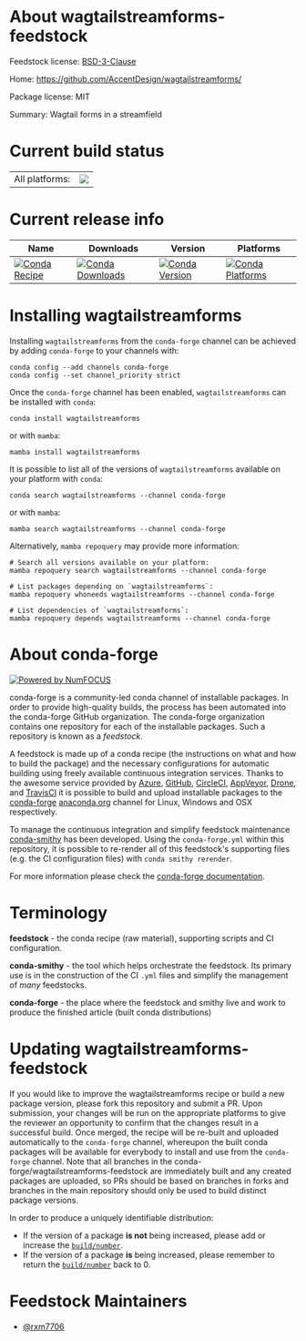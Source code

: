About wagtailstreamforms-feedstock
==================================

Feedstock license: [BSD-3-Clause](https://github.com/conda-forge/wagtailstreamforms-feedstock/blob/main/LICENSE.txt)

Home: https://github.com/AccentDesign/wagtailstreamforms/

Package license: MIT

Summary: Wagtail forms in a streamfield

Current build status
====================


<table><tr><td>All platforms:</td>
    <td>
      <a href="https://dev.azure.com/conda-forge/feedstock-builds/_build/latest?definitionId=21428&branchName=main">
        <img src="https://dev.azure.com/conda-forge/feedstock-builds/_apis/build/status/wagtailstreamforms-feedstock?branchName=main">
      </a>
    </td>
  </tr>
</table>

Current release info
====================

| Name | Downloads | Version | Platforms |
| --- | --- | --- | --- |
| [![Conda Recipe](https://img.shields.io/badge/recipe-wagtailstreamforms-green.svg)](https://anaconda.org/conda-forge/wagtailstreamforms) | [![Conda Downloads](https://img.shields.io/conda/dn/conda-forge/wagtailstreamforms.svg)](https://anaconda.org/conda-forge/wagtailstreamforms) | [![Conda Version](https://img.shields.io/conda/vn/conda-forge/wagtailstreamforms.svg)](https://anaconda.org/conda-forge/wagtailstreamforms) | [![Conda Platforms](https://img.shields.io/conda/pn/conda-forge/wagtailstreamforms.svg)](https://anaconda.org/conda-forge/wagtailstreamforms) |

Installing wagtailstreamforms
=============================

Installing `wagtailstreamforms` from the `conda-forge` channel can be achieved by adding `conda-forge` to your channels with:

```
conda config --add channels conda-forge
conda config --set channel_priority strict
```

Once the `conda-forge` channel has been enabled, `wagtailstreamforms` can be installed with `conda`:

```
conda install wagtailstreamforms
```

or with `mamba`:

```
mamba install wagtailstreamforms
```

It is possible to list all of the versions of `wagtailstreamforms` available on your platform with `conda`:

```
conda search wagtailstreamforms --channel conda-forge
```

or with `mamba`:

```
mamba search wagtailstreamforms --channel conda-forge
```

Alternatively, `mamba repoquery` may provide more information:

```
# Search all versions available on your platform:
mamba repoquery search wagtailstreamforms --channel conda-forge

# List packages depending on `wagtailstreamforms`:
mamba repoquery whoneeds wagtailstreamforms --channel conda-forge

# List dependencies of `wagtailstreamforms`:
mamba repoquery depends wagtailstreamforms --channel conda-forge
```


About conda-forge
=================

[![Powered by
NumFOCUS](https://img.shields.io/badge/powered%20by-NumFOCUS-orange.svg?style=flat&colorA=E1523D&colorB=007D8A)](https://numfocus.org)

conda-forge is a community-led conda channel of installable packages.
In order to provide high-quality builds, the process has been automated into the
conda-forge GitHub organization. The conda-forge organization contains one repository
for each of the installable packages. Such a repository is known as a *feedstock*.

A feedstock is made up of a conda recipe (the instructions on what and how to build
the package) and the necessary configurations for automatic building using freely
available continuous integration services. Thanks to the awesome service provided by
[Azure](https://azure.microsoft.com/en-us/services/devops/), [GitHub](https://github.com/),
[CircleCI](https://circleci.com/), [AppVeyor](https://www.appveyor.com/),
[Drone](https://cloud.drone.io/welcome), and [TravisCI](https://travis-ci.com/)
it is possible to build and upload installable packages to the
[conda-forge](https://anaconda.org/conda-forge) [anaconda.org](https://anaconda.org/)
channel for Linux, Windows and OSX respectively.

To manage the continuous integration and simplify feedstock maintenance
[conda-smithy](https://github.com/conda-forge/conda-smithy) has been developed.
Using the ``conda-forge.yml`` within this repository, it is possible to re-render all of
this feedstock's supporting files (e.g. the CI configuration files) with ``conda smithy rerender``.

For more information please check the [conda-forge documentation](https://conda-forge.org/docs/).

Terminology
===========

**feedstock** - the conda recipe (raw material), supporting scripts and CI configuration.

**conda-smithy** - the tool which helps orchestrate the feedstock.
                   Its primary use is in the construction of the CI ``.yml`` files
                   and simplify the management of *many* feedstocks.

**conda-forge** - the place where the feedstock and smithy live and work to
                  produce the finished article (built conda distributions)


Updating wagtailstreamforms-feedstock
=====================================

If you would like to improve the wagtailstreamforms recipe or build a new
package version, please fork this repository and submit a PR. Upon submission,
your changes will be run on the appropriate platforms to give the reviewer an
opportunity to confirm that the changes result in a successful build. Once
merged, the recipe will be re-built and uploaded automatically to the
`conda-forge` channel, whereupon the built conda packages will be available for
everybody to install and use from the `conda-forge` channel.
Note that all branches in the conda-forge/wagtailstreamforms-feedstock are
immediately built and any created packages are uploaded, so PRs should be based
on branches in forks and branches in the main repository should only be used to
build distinct package versions.

In order to produce a uniquely identifiable distribution:
 * If the version of a package **is not** being increased, please add or increase
   the [``build/number``](https://docs.conda.io/projects/conda-build/en/latest/resources/define-metadata.html#build-number-and-string).
 * If the version of a package **is** being increased, please remember to return
   the [``build/number``](https://docs.conda.io/projects/conda-build/en/latest/resources/define-metadata.html#build-number-and-string)
   back to 0.

Feedstock Maintainers
=====================

* [@rxm7706](https://github.com/rxm7706/)

